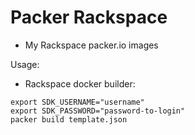 # Packer Rackspace

* My Rackspace packer.io images

Usage:


* Rackspace docker builder:

```
export SDK_USERNAME="username"
export SDK_PASSWORD="password-to-login"
packer build template.json
```
